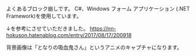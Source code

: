 よくあるブロック崩しです。
C#、Windows フォーム アプリケーション (.NET Framework)を使用しています。

↓を参考にさせていただきました。
https://nn-hokuson.hatenablog.com/entry/2017/08/17/200918

背景画像は「となりの吸血鬼さん」というアニメのキャプチャになります。
